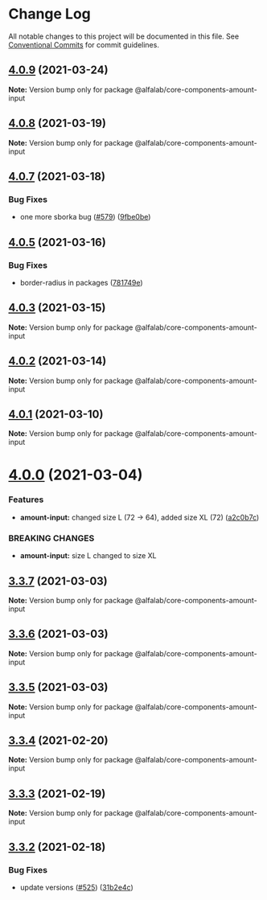 # Change Log

All notable changes to this project will be documented in this file.
See [Conventional Commits](https://conventionalcommits.org) for commit guidelines.

## [4.0.9](https://github.com/alfa-laboratory/core-components/compare/@alfalab/core-components-amount-input@4.0.8...@alfalab/core-components-amount-input@4.0.9) (2021-03-24)

**Note:** Version bump only for package @alfalab/core-components-amount-input





## [4.0.8](https://github.com/alfa-laboratory/core-components/compare/@alfalab/core-components-amount-input@4.0.7...@alfalab/core-components-amount-input@4.0.8) (2021-03-19)

**Note:** Version bump only for package @alfalab/core-components-amount-input





## [4.0.7](https://github.com/alfa-laboratory/core-components/compare/@alfalab/core-components-amount-input@4.0.5...@alfalab/core-components-amount-input@4.0.7) (2021-03-18)


### Bug Fixes

* one more sborka bug ([#579](https://github.com/alfa-laboratory/core-components/issues/579)) ([9fbe0be](https://github.com/alfa-laboratory/core-components/commit/9fbe0beca56ec5971de78b3f6cda25305b260efc))





## [4.0.5](https://github.com/alfa-laboratory/core-components/compare/@alfalab/core-components-amount-input@4.0.3...@alfalab/core-components-amount-input@4.0.5) (2021-03-16)


### Bug Fixes

* border-radius in packages ([781749e](https://github.com/alfa-laboratory/core-components/commit/781749ef38aefd5a6707ac56d2e297dce9f3e073))





## [4.0.3](https://github.com/alfa-laboratory/core-components/compare/@alfalab/core-components-amount-input@4.0.2...@alfalab/core-components-amount-input@4.0.3) (2021-03-15)

**Note:** Version bump only for package @alfalab/core-components-amount-input





## [4.0.2](https://github.com/alfa-laboratory/core-components/compare/@alfalab/core-components-amount-input@4.0.1...@alfalab/core-components-amount-input@4.0.2) (2021-03-14)

**Note:** Version bump only for package @alfalab/core-components-amount-input





## [4.0.1](https://github.com/alfa-laboratory/core-components/compare/@alfalab/core-components-amount-input@4.0.0...@alfalab/core-components-amount-input@4.0.1) (2021-03-10)

**Note:** Version bump only for package @alfalab/core-components-amount-input





# [4.0.0](https://github.com/alfa-laboratory/core-components/compare/@alfalab/core-components-amount-input@3.3.7...@alfalab/core-components-amount-input@4.0.0) (2021-03-04)


### Features

* **amount-input:** changed size L (72 → 64), added size XL (72) ([a2c0b7c](https://github.com/alfa-laboratory/core-components/commit/a2c0b7ce6c208183897064cd6235d69445e3afe5))


### BREAKING CHANGES

* **amount-input:** size L changed to size XL





## [3.3.7](https://github.com/alfa-laboratory/core-components/compare/@alfalab/core-components-amount-input@3.3.6...@alfalab/core-components-amount-input@3.3.7) (2021-03-03)

**Note:** Version bump only for package @alfalab/core-components-amount-input





## [3.3.6](https://github.com/alfa-laboratory/core-components/compare/@alfalab/core-components-amount-input@3.3.5...@alfalab/core-components-amount-input@3.3.6) (2021-03-03)

**Note:** Version bump only for package @alfalab/core-components-amount-input





## [3.3.5](https://github.com/alfa-laboratory/core-components/compare/@alfalab/core-components-amount-input@3.3.4...@alfalab/core-components-amount-input@3.3.5) (2021-03-03)

**Note:** Version bump only for package @alfalab/core-components-amount-input





## [3.3.4](https://github.com/alfa-laboratory/core-components/compare/@alfalab/core-components-amount-input@3.3.3...@alfalab/core-components-amount-input@3.3.4) (2021-02-20)

**Note:** Version bump only for package @alfalab/core-components-amount-input





## [3.3.3](https://github.com/alfa-laboratory/core-components/compare/@alfalab/core-components-amount-input@3.3.2...@alfalab/core-components-amount-input@3.3.3) (2021-02-19)

**Note:** Version bump only for package @alfalab/core-components-amount-input





## [3.3.2](https://github.com/alfa-laboratory/core-components/compare/@alfalab/core-components-amount-input@3.3.1...@alfalab/core-components-amount-input@3.3.2) (2021-02-18)


### Bug Fixes

* update versions ([#525](https://github.com/alfa-laboratory/core-components/issues/525)) ([31b2e4c](https://github.com/alfa-laboratory/core-components/commit/31b2e4c92fde6e2b63a3391a4e053cd328e93e70))
